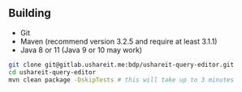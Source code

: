 ## Building 

* Git
* Maven (recommend version 3.2.5 and require at least 3.1.1)
* Java 8 or 11 (Java 9 or 10 may work)

```bash
git clone git@gitlab.ushareit.me:bdp/ushareit-query-editor.git
cd ushareit-query-editor
mvn clean package -DskipTests # this will take up to 3 minutes

```
